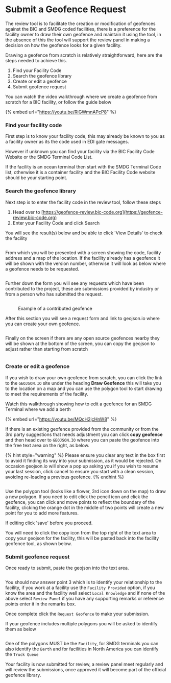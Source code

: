 # Submit a Geofence Request

The review tool is to facilitate the creation or modification of geofences against the BIC and SMDG coded facilities, there is a preference for the facility owner to draw their own geofence and maintain it using the tool, in the absence of this the tool will support the review panel in making a decision on how the geofence looks for a given facility.

Drawing a geofence from scratch is relatively straightforward, here are the steps needed to achieve this.

1. Find your Facility Code
2. Search the geofence library
3. Create or edit a geofence
4. Submit geofence request

You can watch the video walkthrough where we create a geofence from scratch for a BIC facility, or follow the guide below

{% embed url="https://youtu.be/RlGWmnAPcP8" %}

### Find your facility code

First step is to know your facility code, this may already be known to you as a facility owner as its the code used in EDI gate messages.

However if unknown you can find your facility via the BIC Facility Code Website or the SMDG Terminal Code List.

If the facility is an ocean terminal then start with the SMDG Terminal Code list, otherwise it is a container facility and the BIC Facility Code website should be your starting point.

### Search the geofence library

Next step is to enter the facility code in the review tool, follow these steps

1. Head over to [https://geofence-review.bic-code.org](https://geofence-review.bic-code.org)
2. Enter your Facility Code and click Search

You will see the result(s) below and be able to click 'View Details' to check the facility&#x20;

<figure><img src=".gitbook/assets/Screenshot 2023-10-30 at 14.55.10.png" alt=""><figcaption></figcaption></figure>

From which you will be presented with a screen showing the code, facility address and a map of the location.  If the facility already has a geofence it will be shown with the version number, otherwise it will look as below where a geofence needs to be requested.

<figure><img src=".gitbook/assets/Screenshot 2023-10-30 at 14.56.53.png" alt=""><figcaption></figcaption></figure>

Further down the form you will see any requests which have been contributed to the project, these are submissions provided by industry or from a person who has submitted the request.

<figure><img src=".gitbook/assets/Screenshot 2023-10-30 at 14.58.30.png" alt=""><figcaption><p>Example of a contributed geofence</p></figcaption></figure>

After this section you will see a request form and link to geojson.io where you can create your own geofence.

<figure><img src=".gitbook/assets/Screenshot 2023-10-30 at 17.07.46.png" alt=""><figcaption></figcaption></figure>

Finally on the screen if there are any open source geofences nearby they will be shown at the bottom of the screen, you can copy the geojson to adjust rather than starting from scratch

<figure><img src=".gitbook/assets/Screenshot 2023-10-30 at 17.09.43.png" alt=""><figcaption></figcaption></figure>

### Create or edit a geofence

If you wish to draw your own geofence from scratch, you can click the link to the `GEOJSON.IO` site under the heading **Draw Geofence** this will take you to the location on a map and you can use the polygon tool to start drawing to meet the requirements of the facility.

Watch this walkthrough showing how to edit a geofence for an SMDG Terminal where we add a berth

{% embed url="https://youtu.be/MQcH2jcHnW8" %}

If there is an existing geofence provided from the community or from the 3rd party suggestions that needs adjustment you can click **copy geofence** and then head over to `GEOJSON.IO` where you can paste the geofence into the free text area on the right, as below.

{% hint style="warning" %}
Please ensure you clear any text in the box first to avoid it finding its way into your submission, as it would be rejected.  On occasion geojson.io will show a pop up asking you if you wish to resume your last session, click cancel to ensure you start with a clean session, avoiding re-loading a previous geofence.
{% endhint %}

<figure><img src=".gitbook/assets/Screenshot 2023-10-30 at 17.14.24.png" alt=""><figcaption></figcaption></figure>

Use the polygon tool (looks like a flower, 3rd icon down on the map) to draw a new polygon.  If you need to edit click the pencil icon and click the geofence, you can click and move points to reflect the boundary of the facility, clicking the orange dot in the middle of two points will create a new point for you to add more features.

If editing click 'save' before you proceed.

You will need to click the copy icon from the top right of the text area to copy your geojson for the facility, this will be pasted back into the facility geofence tool, as shown below.

### Submit geofence request

Once ready to submit, paste the geojson into the text area.

<figure><img src=".gitbook/assets/Screenshot 2023-10-30 at 17.22.15.png" alt=""><figcaption></figcaption></figure>

You should now answer point 3 which is to identify your relationship to the facility, if you work at a facility use the `Facility Provided` option, if you know the area and the facility well select `Local Knowledge` and if none of the above select `Review Panel` if you have any supporting remarks or reference points enter it in the remarks box.

Once complete click the `Request Geofence` to make your submission.

If your geofence includes multiple polygons you will be asked to identify them as below

<figure><img src=".gitbook/assets/Screenshot 2023-10-30 at 17.27.24.png" alt=""><figcaption></figcaption></figure>

One of the polygons MUST be the `Facility`, for SMDG terminals you can also identify the `Berth` and for facilities in North America you can identify the `Truck Queue`

Your facility is now submitted for review, a review panel meet regularly and will review the submissions, once approved it will become part of the official geofence library.
